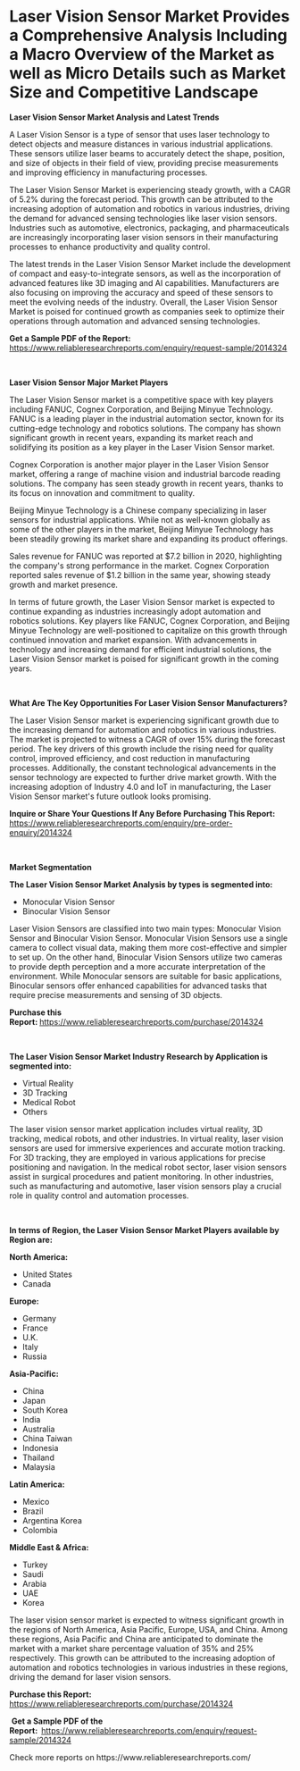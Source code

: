<p><h1>Laser Vision Sensor Market Provides a Comprehensive Analysis Including a Macro Overview of the Market as well as Micro Details such as Market Size and Competitive Landscape</h1></p><p><strong>Laser Vision Sensor Market Analysis and Latest Trends</strong></p>
<p><p>A Laser Vision Sensor is a type of sensor that uses laser technology to detect objects and measure distances in various industrial applications. These sensors utilize laser beams to accurately detect the shape, position, and size of objects in their field of view, providing precise measurements and improving efficiency in manufacturing processes.</p><p>The Laser Vision Sensor Market is experiencing steady growth, with a CAGR of 5.2% during the forecast period. This growth can be attributed to the increasing adoption of automation and robotics in various industries, driving the demand for advanced sensing technologies like laser vision sensors. Industries such as automotive, electronics, packaging, and pharmaceuticals are increasingly incorporating laser vision sensors in their manufacturing processes to enhance productivity and quality control.</p><p>The latest trends in the Laser Vision Sensor Market include the development of compact and easy-to-integrate sensors, as well as the incorporation of advanced features like 3D imaging and AI capabilities. Manufacturers are also focusing on improving the accuracy and speed of these sensors to meet the evolving needs of the industry. Overall, the Laser Vision Sensor Market is poised for continued growth as companies seek to optimize their operations through automation and advanced sensing technologies.</p></p>
<p><strong>Get a Sample PDF of the Report:&nbsp;</strong> <a href="https://www.reliableresearchreports.com/enquiry/request-sample/2014324">https://www.reliableresearchreports.com/enquiry/request-sample/2014324</a></p>
<p>&nbsp;</p>
<p><strong>Laser Vision Sensor Major Market Players</strong></p>
<p><p>The Laser Vision Sensor market is a competitive space with key players including FANUC, Cognex Corporation, and Beijing Minyue Technology. FANUC is a leading player in the industrial automation sector, known for its cutting-edge technology and robotics solutions. The company has shown significant growth in recent years, expanding its market reach and solidifying its position as a key player in the Laser Vision Sensor market.</p><p>Cognex Corporation is another major player in the Laser Vision Sensor market, offering a range of machine vision and industrial barcode reading solutions. The company has seen steady growth in recent years, thanks to its focus on innovation and commitment to quality.</p><p>Beijing Minyue Technology is a Chinese company specializing in laser sensors for industrial applications. While not as well-known globally as some of the other players in the market, Beijing Minyue Technology has been steadily growing its market share and expanding its product offerings.</p><p>Sales revenue for FANUC was reported at $7.2 billion in 2020, highlighting the company's strong performance in the market. Cognex Corporation reported sales revenue of $1.2 billion in the same year, showing steady growth and market presence.</p><p>In terms of future growth, the Laser Vision Sensor market is expected to continue expanding as industries increasingly adopt automation and robotics solutions. Key players like FANUC, Cognex Corporation, and Beijing Minyue Technology are well-positioned to capitalize on this growth through continued innovation and market expansion. With advancements in technology and increasing demand for efficient industrial solutions, the Laser Vision Sensor market is poised for significant growth in the coming years.</p></p>
<p>&nbsp;</p>
<p><strong>What Are The Key Opportunities For Laser Vision Sensor Manufacturers?</strong></p>
<p><p>The Laser Vision Sensor market is experiencing significant growth due to the increasing demand for automation and robotics in various industries. The market is projected to witness a CAGR of over 15% during the forecast period. The key drivers of this growth include the rising need for quality control, improved efficiency, and cost reduction in manufacturing processes. Additionally, the constant technological advancements in the sensor technology are expected to further drive market growth. With the increasing adoption of Industry 4.0 and IoT in manufacturing, the Laser Vision Sensor market's future outlook looks promising.</p></p>
<p><strong>Inquire or Share Your Questions If Any Before Purchasing This Report:</strong> <a href="https://www.reliableresearchreports.com/enquiry/pre-order-enquiry/2014324">https://www.reliableresearchreports.com/enquiry/pre-order-enquiry/2014324</a></p>
<p>&nbsp;</p>
<p><strong>Market Segmentation</strong></p>
<p><strong>The Laser Vision Sensor Market Analysis by types is segmented into:</strong></p>
<p><ul><li>Monocular Vision Sensor</li><li>Binocular Vision Sensor</li></ul></p>
<p><p>Laser Vision Sensors are classified into two main types: Monocular Vision Sensor and Binocular Vision Sensor. Monocular Vision Sensors use a single camera to collect visual data, making them more cost-effective and simpler to set up. On the other hand, Binocular Vision Sensors utilize two cameras to provide depth perception and a more accurate interpretation of the environment. While Monocular sensors are suitable for basic applications, Binocular sensors offer enhanced capabilities for advanced tasks that require precise measurements and sensing of 3D objects.</p></p>
<p><strong>Purchase this Report:&nbsp;</strong><a href="https://www.reliableresearchreports.com/purchase/2014324">https://www.reliableresearchreports.com/purchase/2014324</a></p>
<p>&nbsp;</p>
<p><strong>The Laser Vision Sensor Market Industry Research by Application is segmented into:</strong></p>
<p><ul><li>Virtual Reality</li><li>3D Tracking</li><li>Medical Robot</li><li>Others</li></ul></p>
<p><p>The laser vision sensor market application includes virtual reality, 3D tracking, medical robots, and other industries. In virtual reality, laser vision sensors are used for immersive experiences and accurate motion tracking. For 3D tracking, they are employed in various applications for precise positioning and navigation. In the medical robot sector, laser vision sensors assist in surgical procedures and patient monitoring. In other industries, such as manufacturing and automotive, laser vision sensors play a crucial role in quality control and automation processes.</p></p>
<p>&nbsp;</p>
<p><strong>In terms of Region, the Laser Vision Sensor Market Players available by Region are:</strong></p>
<p>
    <p> <strong> North America: </strong>
        <ul>
            <li>United States</li>
            <li>Canada</li>
        </ul>
        </p> 
    <p> <strong> Europe: </strong>
        <ul>
            <li>Germany</li>
            <li>France</li>
            <li>U.K.</li>
            <li>Italy</li>
            <li>Russia</li>
        </ul>
        </p> 
    <p> <strong> Asia-Pacific: </strong>
        <ul>
            <li>China</li>
            <li>Japan</li>
            <li>South Korea</li>
            <li>India</li>
            <li>Australia</li>
            <li>China Taiwan</li>
            <li>Indonesia</li>
            <li>Thailand</li>
            <li>Malaysia</li>
        </ul>
        </p> 
    <p> <strong> Latin America: </strong>
        <ul>
            <li>Mexico</li>
            <li>Brazil</li>
            <li>Argentina Korea</li>
            <li>Colombia</li>
        </ul>
        </p> 
    <p> <strong> Middle East & Africa: </strong>
        <ul>
            <li>Turkey</li>
            <li>Saudi</li>
            <li>Arabia</li>
            <li>UAE</li>
            <li>Korea</li>
        </ul>
    </p>
    </p>
<p><p>The laser vision sensor market is expected to witness significant growth in the regions of North America, Asia Pacific, Europe, USA, and China. Among these regions, Asia Pacific and China are anticipated to dominate the market with a market share percentage valuation of 35% and 25% respectively. This growth can be attributed to the increasing adoption of automation and robotics technologies in various industries in these regions, driving the demand for laser vision sensors.</p></p>
<p><strong>Purchase this Report: </strong><a href="https://www.reliableresearchreports.com/purchase/2014324">https://www.reliableresearchreports.com/purchase/2014324</a></p>
<p>&nbsp;<strong>Get a Sample PDF of the Report:&nbsp;&nbsp;</strong><a href="https://www.reliableresearchreports.com/enquiry/request-sample/2014324">https://www.reliableresearchreports.com/enquiry/request-sample/2014324</a></p>
<p><strong></strong></p>
<p>Check more reports on https://www.reliableresearchreports.com/</p>